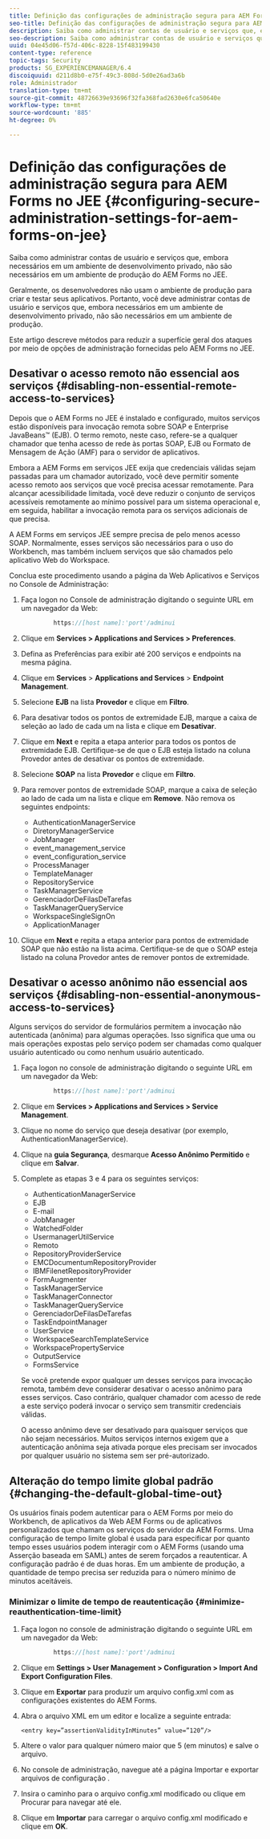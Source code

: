 ```yaml
---
title: Definição das configurações de administração segura para AEM Forms no JEE
seo-title: Definição das configurações de administração segura para AEM Forms no JEE
description: Saiba como administrar contas de usuário e serviços que, embora necessários em um ambiente de desenvolvimento privado, não são necessários em um ambiente de produção do AEM Forms no JEE.
seo-description: Saiba como administrar contas de usuário e serviços que, embora necessários em um ambiente de desenvolvimento privado, não são necessários em um ambiente de produção do AEM Forms no JEE.
uuid: 04e45d06-f57d-406c-8228-15f483199430
content-type: reference
topic-tags: Security
products: SG_EXPERIENCEMANAGER/6.4
discoiquuid: d211d8b0-e75f-49c3-808d-5d0e26ad3a6b
role: Administrador
translation-type: tm+mt
source-git-commit: 48726639e93696f32fa368fad2630e6fca50640e
workflow-type: tm+mt
source-wordcount: '885'
ht-degree: 0%

---
```



# Definição das configurações de administração segura para AEM Forms no JEE {#configuring-secure-administration-settings-for-aem-forms-on-jee}

Saiba como administrar contas de usuário e serviços que, embora necessários em um ambiente de desenvolvimento privado, não são necessários em um ambiente de produção do AEM Forms no JEE.

Geralmente, os desenvolvedores não usam o ambiente de produção para criar e testar seus aplicativos. Portanto, você deve administrar contas de usuário e serviços que, embora necessários em um ambiente de desenvolvimento privado, não são necessários em um ambiente de produção.

Este artigo descreve métodos para reduzir a superfície geral dos ataques por meio de opções de administração fornecidas pelo AEM Forms no JEE.

## Desativar o acesso remoto não essencial aos serviços {#disabling-non-essential-remote-access-to-services}

Depois que o AEM Forms no JEE é instalado e configurado, muitos serviços estão disponíveis para invocação remota sobre SOAP e Enterprise JavaBeans™ (EJB). O termo remoto, neste caso, refere-se a qualquer chamador que tenha acesso de rede às portas SOAP, EJB ou Formato de Mensagem de Ação (AMF) para o servidor de aplicativos.

Embora a AEM Forms em serviços JEE exija que credenciais válidas sejam passadas para um chamador autorizado, você deve permitir somente acesso remoto aos serviços que você precisa acessar remotamente. Para alcançar acessibilidade limitada, você deve reduzir o conjunto de serviços acessíveis remotamente ao mínimo possível para um sistema operacional e, em seguida, habilitar a invocação remota para os serviços adicionais de que precisa.

A AEM Forms em serviços JEE sempre precisa de pelo menos acesso SOAP. Normalmente, esses serviços são necessários para o uso do Workbench, mas também incluem serviços que são chamados pelo aplicativo Web do Workspace.

Conclua este procedimento usando a página da Web Aplicativos e Serviços no Console de Administração:

1. Faça logon no Console de administração digitando o seguinte URL em um navegador da Web:

   ```java
            https://[host name]:'port'/adminui
   ```

1. Clique em **Services > Applications and Services > Preferences**.
1. Defina as Preferências para exibir até 200 serviços e endpoints na mesma página.
1. Clique em **Services** > **Applications and Services** > **Endpoint Management**.
1. Selecione **EJB** na lista **Provedor** e clique em **Filtro**.
1. Para desativar todos os pontos de extremidade EJB, marque a caixa de seleção ao lado de cada um na lista e clique em **Desativar**.
1. Clique em **Next** e repita a etapa anterior para todos os pontos de extremidade EJB. Certifique-se de que o EJB esteja listado na coluna Provedor antes de desativar os pontos de extremidade.
1. Selecione **SOAP** na lista **Provedor** e clique em **Filtro**.
1. Para remover pontos de extremidade SOAP, marque a caixa de seleção ao lado de cada um na lista e clique em **Remove**. Não remova os seguintes endpoints:

   * AuthenticationManagerService
   * DiretoryManagerService
   * JobManager
   * event_management_service
   * event_configuration_service
   * ProcessManager
   * TemplateManager
   * RepositoryService
   * TaskManagerService
   * GerenciadorDeFilasDeTarefas
   * TaskManagerQueryService
   * WorkspaceSingleSignOn
   * ApplicationManager

1. Clique em **Next** e repita a etapa anterior para pontos de extremidade SOAP que não estão na lista acima. Certifique-se de que o SOAP esteja listado na coluna Provedor antes de remover pontos de extremidade.

## Desativar o acesso anônimo não essencial aos serviços {#disabling-non-essential-anonymous-access-to-services}

Alguns serviços do servidor de formulários permitem a invocação não autenticada (anônima) para algumas operações. Isso significa que uma ou mais operações expostas pelo serviço podem ser chamadas como qualquer usuário autenticado ou como nenhum usuário autenticado.

1. Faça logon no console de administração digitando o seguinte URL em um navegador da Web:

   ```java
            https://[host name]:'port'/adminui
   ```

1. Clique em **Services > Applications and Services > Service Management**.
1. Clique no nome do serviço que deseja desativar (por exemplo, AuthenticationManagerService).
1. Clique na **guia Segurança**, desmarque **Acesso Anônimo Permitido** e clique em **Salvar**.
1. Complete as etapas 3 e 4 para os seguintes serviços:

   * AuthenticationManagerService
   * EJB
   * E-mail
   * JobManager
   * WatchedFolder
   * UsermanagerUtilService
   * Remoto
   * RepositoryProviderService
   * EMCDocumentumRepositoryProvider
   * IBMFilenetRepositoryProvider
   * FormAugmenter
   * TaskManagerService
   * TaskManagerConnector
   * TaskManagerQueryService
   * GerenciadorDeFilasDeTarefas
   * TaskEndpointManager
   * UserService
   * WorkspaceSearchTemplateService
   * WorkspacePropertyService
   * OutputService
   * FormsService

   Se você pretende expor qualquer um desses serviços para invocação remota, também deve considerar desativar o acesso anônimo para esses serviços. Caso contrário, qualquer chamador com acesso de rede a este serviço poderá invocar o serviço sem transmitir credenciais válidas.

   O acesso anônimo deve ser desativado para quaisquer serviços que não sejam necessários. Muitos serviços internos exigem que a autenticação anônima seja ativada porque eles precisam ser invocados por qualquer usuário no sistema sem ser pré-autorizado.

## Alteração do tempo limite global padrão {#changing-the-default-global-time-out}

Os usuários finais podem autenticar para o AEM Forms por meio do Workbench, de aplicativos da Web AEM Forms ou de aplicativos personalizados que chamam os serviços do servidor da AEM Forms. Uma configuração de tempo limite global é usada para especificar por quanto tempo esses usuários podem interagir com o AEM Forms (usando uma Asserção baseada em SAML) antes de serem forçados a reautenticar. A configuração padrão é de duas horas. Em um ambiente de produção, a quantidade de tempo precisa ser reduzida para o número mínimo de minutos aceitáveis.

### Minimizar o limite de tempo de reautenticação {#minimize-reauthentication-time-limit}

1. Faça logon no console de administração digitando o seguinte URL em um navegador da Web:

   ```java
            https://[host name]:'port'/adminui
   ```

1. Clique em **Settings > User Management > Configuration > Import And Export Configuration Files**.
1. Clique em **Exportar** para produzir um arquivo config.xml com as configurações existentes do AEM Forms.
1. Abra o arquivo XML em um editor e localize a seguinte entrada:

   `<entry key=”assertionValidityInMinutes” value=”120”/>`

1. Altere o valor para qualquer número maior que 5 (em minutos) e salve o arquivo.
1. No console de administração, navegue até a página Importar e exportar arquivos de configuração .
1. Insira o caminho para o arquivo config.xml modificado ou clique em Procurar para navegar até ele.
1. Clique em **Importar** para carregar o arquivo config.xml modificado e clique em **OK**.

